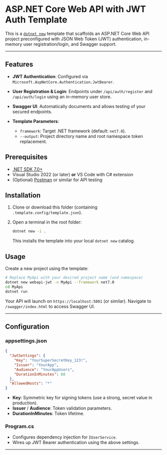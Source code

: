 # ASP.NET Core Web API with JWT Auth Template

This is a [`dotnet new`](https://docs.microsoft.com/dotnet/core/tools/dotnet-new) template that scaffolds an ASP.NET Core Web API project preconfigured with JSON Web Token (JWT) authentication, in-memory user registration/login, and Swagger support.

---

## Features

* **JWT Authentication**: Configured via `Microsoft.AspNetCore.Authentication.JwtBearer`.
* **User Registration & Login**: Endpoints under `/api/auth/register` and `/api/auth/login` using an in-memory user store.
* **Swagger UI**: Automatically documents and allows testing of your secured endpoints.
* **Template Parameters**:

  * `framework`: Target .NET framework (default: `net7.0`).
  * `--output`: Project directory name and root namespace token replacement.

## Prerequisites

* [.NET SDK 7.0+](https://dotnet.microsoft.com/download)
* Visual Studio 2022 (or later) **or** VS Code with C# extension
* (Optional) [Postman](https://www.postman.com/) or similar for API testing

## Installation

1. Clone or download this folder (containing `.template.config/template.json`).
2. Open a terminal in the root folder:

   ```bash
   dotnet new -i .
   ```

   This installs the template into your local `dotnet new` catalog.

## Usage

Create a new project using the template:

```bash
# Replace MyApi with your desired project name (and namespace)
dotnet new webapi-jwt -n MyApi --framework net7.0
cd MyApi
dotnet run
```

Your API will launch on `https://localhost:5001` (or similar). Navigate to `/swagger/index.html` to access Swagger UI.

---

## Configuration

### appsettings.json

```json
{
  "JwtSettings": {
    "Key": "YourSuperSecretKey_123!",
    "Issuer": "YourApp",
    "Audience": "YourAppUsers",
    "DurationInMinutes": 60
  },
  "AllowedHosts": "*"
}
```

* **Key**: Symmetric key for signing tokens (use a strong, secret value in production).
* **Issuer** / **Audience**: Token validation parameters.
* **DurationInMinutes**: Token lifetime.

### Program.cs

* Configures dependency injection for `IUserService`.
* Wires up JWT Bearer authentication using the above settings.

---
